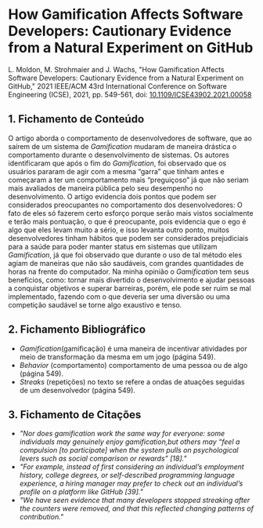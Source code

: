 # How Gamification Affects Software Developers: Cautionary Evidence from a Natural Experiment on GitHub

L. Moldon, M. Strohmaier and J. Wachs, "How Gamification Affects Software Developers: Cautionary Evidence from a Natural Experiment on GitHub," 2021 IEEE/ACM 43rd International Conference on Software Engineering (ICSE), 2021, pp. 549-561, doi: [10.1109/ICSE43902.2021.00058](https://doi.org/10.1109/ICSE43902.2021.00058)

## 1. Fichamento de Conteúdo

O artigo aborda o comportamento de desenvolvedores de software, que ao saírem de um sistema de _Gamification_ mudaram de maneira drástica o comportamento durante o desenvolvimento de sistemas. Os autores identificaram que após o fim do _Gamification_,
foi observado que os usuários pararam de agir com a mesma “garra” que tinham antes e começaram a ter um comportamento mais “preguiçoso” já que não seriam mais avaliados de maneira pública pelo seu desempenho no desenvolvimento. O artigo evidencia dois pontos que podem ser considerados preocupantes no comportamento dos desenvolvedores: O fato de eles só fazerem certo esforço porque serão mais vistos socialmente e terão mais pontuação, o que é preocupante, pois evidencia que o ego é algo que eles levam muito a sério, e isso levanta outro ponto, muitos desenvolvedores tinham hábitos que podem ser considerados prejudiciais para a saúde para poder manter status em sistemas que utilizam _Gamification_, já que foi observado que durante o uso de tal método eles agiam de maneiras que não são saudáveis, com grandes quantidades de horas na frente do computador. Na minha opinião o _Gamification_ tem seus benefícios, como: tornar mais divertido o desenvolvimento e ajudar pessoas a conquistar objetivos e superar barreiras, porém, ele pode ser ruim se mal implementado, fazendo com o que deveria ser uma diversão ou uma competição saudável se torne algo exaustivo e tenso.

## 2. Fichamento Bibliográfico

- _Gamification_(gamificação) é uma maneira de incentivar atividades por meio de transformação da mesma em um jogo (página 549).
- _Behavior_ (comportamento) comportamento de uma pessoa ou de algo (página 549).
- _Streaks_ (repetições) no texto se refere a ondas de atuações seguidas de um desenvolvedor (página 549).

## 3. Fichamento de Citações

- _"Nor does gamification work the same way for everyone: some individuals may genuinely enjoy gamification,but others may “feel a compulsion [to participate] when the system pulls on psychological levers such as social comparison or rewards” [18]."_
- _"For example, instead of first considering an individual’s employment history, college degrees, or self-described programming language experience, a hiring manager may prefer to check out an individual’s profile on a platform like GitHub [39]."_
- _"We have seen evidence that many developers stopped streaking after the counters were removed, and that this reflected changing patterns of contribution."_
